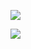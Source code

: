 ![](https://www.nta.go.jp/tmp/04009330-de25-4c33-b559-87b622c480ad/images/1c44154a4c09313458be02edff95acaf8759d9ca20ea2a0ef0c79d7bfccd29d4.jpg)

![](https://www.nta.go.jp/tmp/04009330-de25-4c33-b559-87b622c480ad/images/74e18967766b54a507fdb2e473226897f05d865e73e40ffa0d83fff32375e66d.jpg)